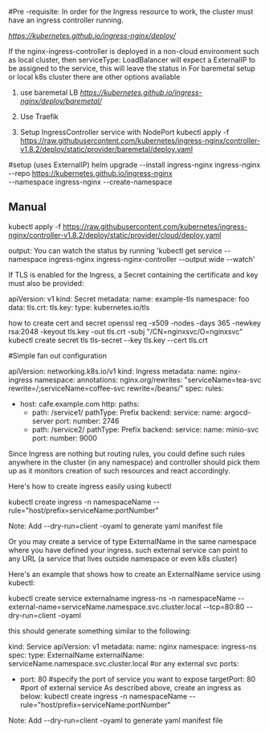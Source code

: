 #Pre -requisite:
In order for the Ingress resource to work, the cluster must have an ingress controller running.

_https://kubernetes.github.io/ingress-nginx/deploy/_

If the nginx-ingress-controller is deployed in a non-cloud environment such as local cluster, then serviceType: LoadBalancer will expect a ExternalIP to be assigned to the service, this will leave the status in <pending>
For baremetal setup or local k8s cluster there are other options available
1. use baremetal LB 
_https://kubernetes.github.io/ingress-nginx/deploy/baremetal/_

2. Use Traefik 

3. Setup IngressController service with NodePort 
kubectl apply -f https://raw.githubusercontent.com/kubernetes/ingress-nginx/controller-v1.8.2/deploy/static/provider/baremetal/deploy.yaml

#setup (uses ExternalIP)
helm upgrade --install ingress-nginx ingress-nginx \
  --repo https://kubernetes.github.io/ingress-nginx \
  --namespace ingress-nginx --create-namespace
## Manual
kubectl apply -f https://raw.githubusercontent.com/kubernetes/ingress-nginx/controller-v1.8.2/deploy/static/provider/cloud/deploy.yaml

output:
You can watch the status by running 'kubectl get service --namespace ingress-nginx ingress-nginx-controller --output wide --watch'

If TLS is enabled for the Ingress, a Secret containing the certificate and key must also be provided:

  apiVersion: v1
  kind: Secret
  metadata:
    name: example-tls
    namespace: foo
  data:
    tls.crt: <base64 encoded cert>
    tls.key: <base64 encoded key>
  type: kubernetes.io/tls

how to create cert and secret
openssl req -x509 -nodes -days 365 -newkey rsa:2048 -keyout tls.key -out tls.crt -subj "/CN=nginxsvc/O=nginxsvc"
kubectl create secret tls tls-secret --key tls.key --cert tls.crt

#Simple fan out configuration

apiVersion: networking.k8s.io/v1
kind: Ingress
metadata:
  name: nginx-ingress
	namespace: 
  annotations:
    nginx.org/rewrites: "serviceName=tea-svc rewrite=/;serviceName=coffee-svc rewrite=/beans/"
spec:
  rules:
  - host: cafe.example.com
    http:
      paths:
      - path: /service1/
        pathType: Prefix
        backend:
          service:
            name: argocd-server
            port:
              number: 2746
      - path: /service2/
        pathType: Prefix
        backend:
          service:
            name: minio-svc
            port:
              number: 9000


Since Ingress are nothing but routing rules, you could define such rules anywhere in the cluster (in any namespace) and controller should pick them up as it monitors creation of such resources and react accordingly.

Here's how to create ingress easily using kubectl

kubectl create ingress <name> -n namespaceName --rule="host/prefix=serviceName:portNumber"

Note: Add --dry-run=client -oyaml to generate yaml manifest file

Or you may create a service of type ExternalName in the same namespace where you have defined your ingress. such external service can point to any URL (a service that lives outside namespace or even k8s cluster)

Here's an example that shows how to create an ExternalName service using kubectl:

kubectl create service externalname ingress-ns -n namespaceName --external-name=serviceName.namespace.svc.cluster.local --tcp=80:80 --dry-run=client -oyaml

this should generate something similar to the following:

kind: Service
apiVersion: v1
metadata:
  name: nginx
  namespace: ingress-ns
spec:
  type: ExternalName
  externalName: serviceName.namespace.svc.cluster.local #or any external svc
  ports:
  - port: 80 #specify the port of service you want to expose 
    targetPort: 80 #port of external service 
As described above, create an ingress as below: kubectl create ingress <name> -n namespaceName --rule="host/prefix=serviceName:portNumber" 

Note: Add --dry-run=client -oyaml to generate yaml manifest file

